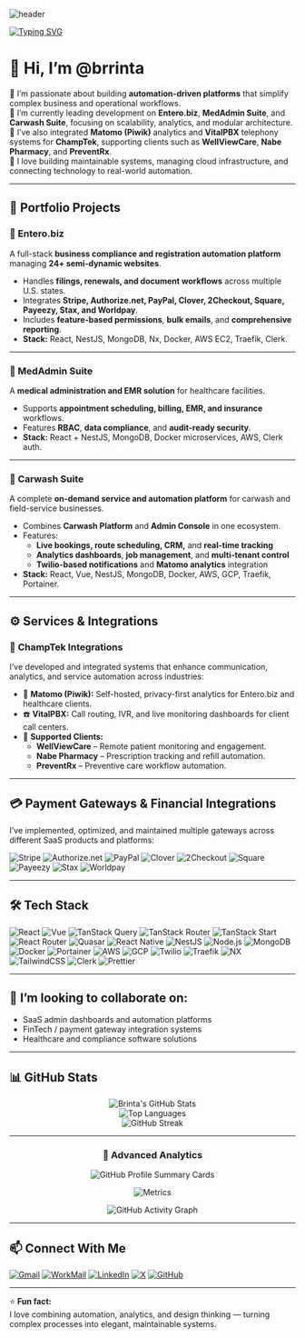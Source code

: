 <!-- Banner -->
![header](https://capsule-render.vercel.app/api?type=rect&color=0:0f2027,50:203a43,100:2c5364&height=120&text=S%20Brinta%20(@brrinta)&fontColor=ffffff&fontSize=36&animation=fadeIn)

<!-- Typing Intro -->
[![Typing SVG](https://readme-typing-svg.demolab.com?font=Fira+Code&weight=500&pause=800&width=700&lines=Full-Stack+Developer+%7C+System+Architect+%7C+DevOps+Enthusiast;React+%2B+Node.js+(NestJS)+%7C+Vue+%7C+MongoDB+%7C+Docker+%7C+AWS+%7C+GCP;Automation+and+Workflow+Platform+Specialist)](https://git.io/typing-svg)

# 👋 Hi, I’m @brrinta  

👀 I’m passionate about building **automation-driven platforms** that simplify complex business and operational workflows.  
🌱 I’m currently leading development on **Entero.biz**, **MedAdmin Suite**, and **Carwash Suite**, focusing on scalability, analytics, and modular architecture.  
💼 I’ve also integrated **Matomo (Piwik)** analytics and **VitalPBX** telephony systems for **ChampTek**, supporting clients such as **WellViewCare**, **Nabe Pharmacy**, and **PreventRx**.  
💬 I love building maintainable systems, managing cloud infrastructure, and connecting technology to real-world automation.

---

## 💼 Portfolio Projects

### 🚀 Entero.biz
A full-stack **business compliance and registration automation platform** managing **24+ semi-dynamic websites**.  
- Handles **filings, renewals, and document workflows** across multiple U.S. states.  
- Integrates **Stripe, Authorize.net, PayPal, Clover, 2Checkout, Square, Payeezy, Stax, and Worldpay**.  
- Includes **feature-based permissions**, **bulk emails**, and **comprehensive reporting**.  
- **Stack:** React, NestJS, MongoDB, Nx, Docker, AWS EC2, Traefik, Clerk.

---

### 🏥 MedAdmin Suite
A **medical administration and EMR solution** for healthcare facilities.  
- Supports **appointment scheduling, billing, EMR, and insurance** workflows.  
- Features **RBAC**, **data compliance**, and **audit-ready security**.  
- **Stack:** React + NestJS, MongoDB, Docker microservices, AWS, Clerk auth.

---

### 🧼 Carwash Suite
A complete **on-demand service and automation platform** for carwash and field-service businesses.  
- Combines **Carwash Platform** and **Admin Console** in one ecosystem.  
- Features:  
  - **Live bookings, route scheduling, CRM,** and **real-time tracking**  
  - **Analytics dashboards**, **job management**, and **multi-tenant control**  
  - **Twilio-based notifications** and **Matomo analytics** integration  
- **Stack:** React, Vue, NestJS, MongoDB, Docker, AWS, GCP, Traefik, Portainer.

---

## ⚙️ Services & Integrations

### 🧩 **ChampTek Integrations**
I’ve developed and integrated systems that enhance communication, analytics, and service automation across industries:  

- 🧠 **Matomo (Piwik):** Self-hosted, privacy-first analytics for Entero.biz and healthcare clients.  
- ☎️ **VitalPBX:** Call routing, IVR, and live monitoring dashboards for client call centers.  
- 🏥 **Supported Clients:**  
  - **WellViewCare** – Remote patient monitoring and engagement.  
  - **Nabe Pharmacy** – Prescription tracking and refill automation.  
  - **PreventRx** – Preventive care workflow automation.

---

## 💳 Payment Gateways & Financial Integrations

I’ve implemented, optimized, and maintained multiple gateways across different SaaS products and platforms:  

![Stripe](https://img.shields.io/badge/Stripe-626CD9?style=for-the-badge&logo=stripe&logoColor=white)
![Authorize.net](https://img.shields.io/badge/Authorize.net-002E6E?style=for-the-badge&logo=authorize.net&logoColor=white)
![PayPal](https://img.shields.io/badge/PayPal-003087?style=for-the-badge&logo=paypal&logoColor=white)
![Clover](https://img.shields.io/badge/Clover-00A859?style=for-the-badge&logo=clover&logoColor=white)
![2Checkout](https://img.shields.io/badge/2Checkout-1A73E8?style=for-the-badge&logo=2checkout&logoColor=white)
![Square](https://img.shields.io/badge/Square-3A3A3A?style=for-the-badge&logo=square&logoColor=white)
![Payeezy](https://img.shields.io/badge/Payeezy-F89C0E?style=for-the-badge&logo=firstdata&logoColor=white)
![Stax](https://img.shields.io/badge/Stax-3C3C3C?style=for-the-badge&logo=data:image/svg+xml;base64,&logoColor=white)
![Worldpay](https://img.shields.io/badge/Worldpay-E60000?style=for-the-badge&logo=worldpay&logoColor=white)

---

## 🛠️ Tech Stack

![React](https://img.shields.io/badge/React-20232A?style=for-the-badge&logo=react&logoColor=61DAFB)
![Vue](https://img.shields.io/badge/Vue-35495E?style=for-the-badge&logo=vuedotjs&logoColor=4FC08D)
![TanStack Query](https://img.shields.io/badge/TanStack%20Query-FF4154?style=for-the-badge&logo=reactquery&logoColor=white)
![TanStack Router](https://img.shields.io/badge/TanStack%20Router-FF4154?style=for-the-badge&logo=reactrouter&logoColor=white)
![TanStack Start](https://img.shields.io/badge/TanStack%20Start-FF4154?style=for-the-badge&logo=react&logoColor=white)
![React Router](https://img.shields.io/badge/React%20Router-CA4245?style=for-the-badge&logo=reactrouter&logoColor=white)
![Quasar](https://img.shields.io/badge/Quasar-1976D2?style=for-the-badge&logo=quasar&logoColor=white)
![React Native](https://img.shields.io/badge/React%20Native-20232A?style=for-the-badge&logo=react&logoColor=61DAFB)
![NestJS](https://img.shields.io/badge/NestJS-E0234E?style=for-the-badge&logo=nestjs&logoColor=white)
![Node.js](https://img.shields.io/badge/Node.js-339933?style=for-the-badge&logo=nodedotjs&logoColor=white)
![MongoDB](https://img.shields.io/badge/MongoDB-4EA94B?style=for-the-badge&logo=mongodb&logoColor=white)
![Docker](https://img.shields.io/badge/Docker-2496ED?style=for-the-badge&logo=docker&logoColor=white)
![Portainer](https://img.shields.io/badge/Portainer-13BEF9?style=for-the-badge&logo=portainer&logoColor=white)
![AWS](https://img.shields.io/badge/AWS-232F3E?style=for-the-badge&logo=amazonaws&logoColor=white)
![GCP](https://img.shields.io/badge/GCP-4285F4?style=for-the-badge&logo=googlecloud&logoColor=white)
![Twilio](https://img.shields.io/badge/Twilio-F22F46?style=for-the-badge&logo=twilio&logoColor=white)
![Traefik](https://img.shields.io/badge/Traefik-24A1C1?style=for-the-badge&logo=traefikmesh&logoColor=white)
![NX](https://img.shields.io/badge/NX-143055?style=for-the-badge&logo=nx&logoColor=white)
![TailwindCSS](https://img.shields.io/badge/TailwindCSS-38B2AC?style=for-the-badge&logo=tailwindcss&logoColor=white)
![Clerk](https://img.shields.io/badge/Clerk-4B5563?style=for-the-badge&logo=clerk&logoColor=white)
![Prettier](https://img.shields.io/badge/Prettier-F7B93E?style=for-the-badge&logo=prettier&logoColor=white)

---

## 💞️ I’m looking to collaborate on:
- SaaS admin dashboards and automation platforms  
- FinTech / payment gateway integration systems  
- Healthcare and compliance software solutions  

---

## 📊 GitHub Stats

<div align="center">

![Brinta's GitHub Stats](https://github-readme-stats.vercel.app/api?username=brrinta&show_icons=true&theme=radical)  
![Top Languages](https://github-readme-stats.vercel.app/api/top-langs/?username=brrinta&layout=compact&theme=radical)  
![GitHub Streak](https://github-readme-streak-stats.herokuapp.com/?user=brrinta&theme=radical)

---

### 🧮 Advanced Analytics

![GitHub Profile Summary Cards](https://github-profile-summary-cards.vercel.app/api/cards/profile-details?username=brrinta&theme=radical)

![Metrics](https://metrics.lecoq.io/brrinta?template=classic&languages=1&introduction=1&isocalendar=1&lines=1&theme=radical)

![GitHub Activity Graph](https://github-readme-activity-graph.vercel.app/graph?username=brrinta&theme=react-dark)

</div>


---

## 📫 Connect With Me

[![Gmail](https://img.shields.io/badge/Email-brrinta@gmail.com-red?style=for-the-badge&logo=gmail&logoColor=white)](mailto:brrinta@gmail.com)
[![WorkMail](https://img.shields.io/badge/WorkMail-brrinta@champteks.com-111?style=for-the-badge&logo=amazonses&logoColor=white)](mailto:brrinta@champteks.com)
[![LinkedIn](https://img.shields.io/badge/LinkedIn-brrinta-0A66C2?style=for-the-badge&logo=linkedin&logoColor=white)](https://linkedin.com/in/brrinta)
[![X](https://img.shields.io/badge/Follow-%40brrinta-000000?style=for-the-badge&logo=x&logoColor=white)](https://x.com/brrinta)
[![GitHub](https://img.shields.io/badge/GitHub-@brrinta-181717?style=for-the-badge&logo=github&logoColor=white)](https://github.com/brrinta)

---

⭐ **Fun fact:**  
I love combining automation, analytics, and design thinking — turning complex processes into elegant, maintainable systems.
